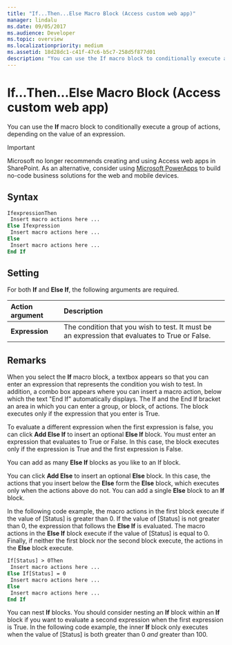```yaml
---
title: "If...Then...Else Macro Block (Access custom web app)"
manager: lindalu
ms.date: 09/05/2017
ms.audience: Developer
ms.topic: overview
ms.localizationpriority: medium
ms.assetid: 18d28dc1-c41f-47c6-b5c7-258d5f877d01
description: "You can use the If macro block to conditionally execute a group of actions, depending on the value of an expression."
---
```


# If...Then...Else Macro Block (Access custom web app)

You can use the **If** macro block to conditionally execute a group of actions, depending on the value of an expression.
  
> [!IMPORTANT]
> Microsoft no longer recommends creating and using Access web apps in SharePoint. As an alternative, consider using [Microsoft PowerApps](https://powerapps.microsoft.com/) to build no-code business solutions for the web and mobile devices.
  
## Syntax

```vb
IfexpressionThen 
 Insert macro actions here ... 
Else Ifexpression  
 Insert macro actions here ... 
Else 
 Insert macro actions here ... 
End If
```

## Setting

For both **If** and **Else If**, the following arguments are required.
  
|**Action argument**|**Description**|
|:-----|:-----|
|**Expression** <br/> |The condition that you wish to test. It must be an expression that evaluates to True or False. |

## Remarks

When you select the **If** macro block, a textbox appears so that you can enter an expression that represents the condition you wish to test. In addition, a combo box appears where you can insert a macro action, below which the text "End If" automatically displays. The If and the End If bracket an area in which you can enter a group, or block, of actions. The block executes only if the expression that you enter is True.
  
To evaluate a different expression when the first expression is false, you can click **Add Else If** to insert an optional **Else If** block. You must enter an expression that evaluates to True or False. In this case, the block executes only if the expression is True and the first expression is False.
  
You can add as many **Else If** blocks as you like to an If block.
  
You can click **Add Else** to insert an optional **Else** block. In this case, the actions that you insert below the **Else** form the **Else** block, which executes only when the actions above do not. You can add a single **Else** block to an **If** block.
  
In the following code example, the macro actions in the first block execute if the value of [Status] is greater than 0. If the value of [Status] is not greater than 0, the expression that follows the **Else If** is evaluated. The macro actions in the **Else If** block execute if the value of [Status] is equal to 0. Finally, if neither the first block nor the second block execute, the actions in the **Else** block execute.
  
```vb
If[Status] > 0Then 
 Insert macro actions here ... 
Else If[Status] = 0  
 Insert macro actions here ... 
Else 
 Insert macro actions here ... 
End If
```

You can nest **If** blocks. You should consider nesting an **If** block within an **If** block if you want to evaluate a second expression when the first expression is True. In the following code example, the inner **If** block only executes when the value of [Status] is both greater than 0 *and* greater than 100.
  